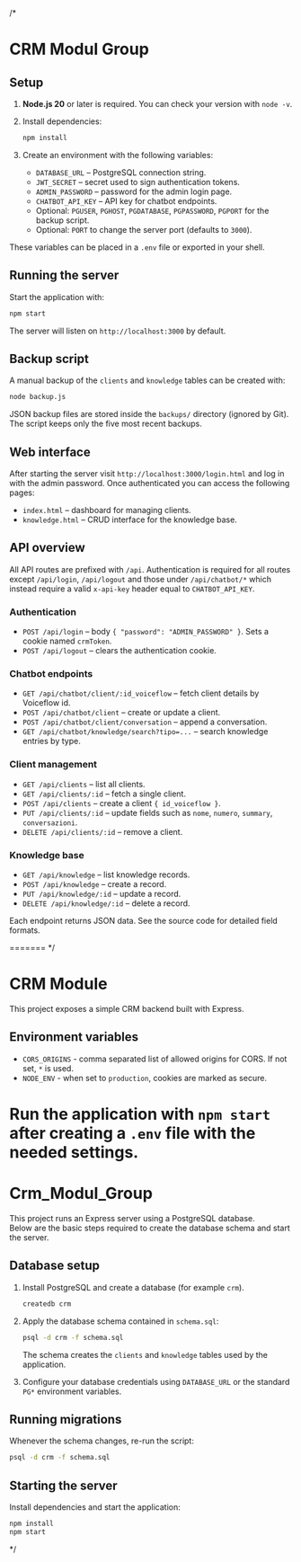 /*
# CRM Modul Group

## Setup

1. **Node.js 20** or later is required. You can check your version with `node -v`.
2. Install dependencies:

   ```bash
   npm install
   ```
3. Create an environment with the following variables:

   - `DATABASE_URL` – PostgreSQL connection string.
   - `JWT_SECRET` – secret used to sign authentication tokens.
   - `ADMIN_PASSWORD` – password for the admin login page.
   - `CHATBOT_API_KEY` – API key for chatbot endpoints.
   - Optional: `PGUSER`, `PGHOST`, `PGDATABASE`, `PGPASSWORD`, `PGPORT` for the backup script.
   - Optional: `PORT` to change the server port (defaults to `3000`).

These variables can be placed in a `.env` file or exported in your shell.

## Running the server

Start the application with:

```bash
npm start
```

The server will listen on `http://localhost:3000` by default.

## Backup script

A manual backup of the `clients` and `knowledge` tables can be created with:

```bash
node backup.js
```

JSON backup files are stored inside the `backups/` directory (ignored by Git). The script keeps only the five most recent backups.

## Web interface

After starting the server visit `http://localhost:3000/login.html` and log in with the admin password. Once authenticated you can access the following pages:

- `index.html` – dashboard for managing clients.
- `knowledge.html` – CRUD interface for the knowledge base.

## API overview

All API routes are prefixed with `/api`. Authentication is required for all routes except `/api/login`, `/api/logout` and those under `/api/chatbot/*` which instead require a valid `x-api-key` header equal to `CHATBOT_API_KEY`.

### Authentication

- `POST /api/login` – body `{ "password": "ADMIN_PASSWORD" }`. Sets a cookie named `crmToken`.
- `POST /api/logout` – clears the authentication cookie.

### Chatbot endpoints

- `GET /api/chatbot/client/:id_voiceflow` – fetch client details by Voiceflow id.
- `POST /api/chatbot/client` – create or update a client.
- `POST /api/chatbot/client/conversation` – append a conversation.
- `GET /api/chatbot/knowledge/search?tipo=...` – search knowledge entries by type.

### Client management

- `GET /api/clients` – list all clients.
- `GET /api/clients/:id` – fetch a single client.
- `POST /api/clients` – create a client `{ id_voiceflow }`.
- `PUT /api/clients/:id` – update fields such as `nome`, `numero`, `summary`, `conversazioni`.
- `DELETE /api/clients/:id` – remove a client.

### Knowledge base

- `GET /api/knowledge` – list knowledge records.
- `POST /api/knowledge` – create a record.
- `PUT /api/knowledge/:id` – update a record.
- `DELETE /api/knowledge/:id` – delete a record.

Each endpoint returns JSON data. See the source code for detailed field formats.

=======
*/
# CRM Module

This project exposes a simple CRM backend built with Express.

## Environment variables

- `CORS_ORIGINS` - comma separated list of allowed origins for CORS. If not set, `*` is used.
- `NODE_ENV` - when set to `production`, cookies are marked as secure.

Run the application with `npm start` after creating a `.env` file with the needed settings.
=======
# Crm_Modul_Group

This project runs an Express server using a PostgreSQL database.  
Below are the basic steps required to create the database schema and start the server.

## Database setup

1. Install PostgreSQL and create a database (for example `crm`).

   ```bash
   createdb crm
   ```

2. Apply the database schema contained in `schema.sql`:

   ```bash
   psql -d crm -f schema.sql
   ```

   The schema creates the `clients` and `knowledge` tables used by the application.

3. Configure your database credentials using `DATABASE_URL` or the standard `PG*` environment variables.

## Running migrations

Whenever the schema changes, re-run the script:

```bash
psql -d crm -f schema.sql
```

## Starting the server

Install dependencies and start the application:

```bash
npm install
npm start
```
*/

